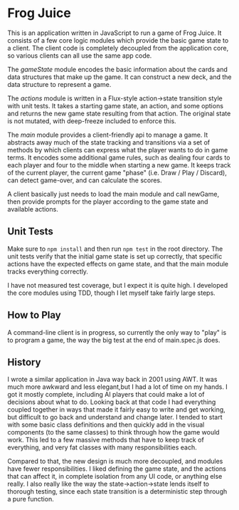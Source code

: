 # Frog Juice

This is an application written in JavaScript to run a game of Frog Juice.
It consists of a few core logic modules which provide the basic game state to
a client. The client code is completely decoupled from the application core, so
various clients can all use the same app code.

The *gameState* module encodes the basic information about the cards and data
structures that make up the game. It can construct a new deck, and the data
structure to represent a game.

The *actions* module is written in a Flux-style action->state transition style
with unit tests. It takes a starting game state, an action, and some options and
returns the new game state resulting from that action. The original state is not
mutated, with deep-freeze included to enforce this.

The *main* module provides a client-friendly api to manage a game. It abstracts
away much of the state tracking and transitions via a set of methods by which
clients can express what the player wants to do in game terms. It encodes some
additional game rules, such as dealing four cards to each player and four to the
middle when starting a new game. It keeps track of the current player, the
current game "phase" (i.e. Draw / Play / Discard), can detect game-over, and can
calculate the scores.

A client basically just needs to load the main module and call newGame, then
provide prompts for the player according to the game state and available actions.

## Unit Tests

Make sure to `npm install` and then run `npm test` in the root directory. The
unit tests verify that the initial game state is set up correctly, that specific
actions have the expected effects on game state, and that the main module tracks
everything correctly.

I have not measured test coverage, but I expect it is quite high. I developed
the core modules using TDD, though I let myself take fairly large steps.

## How to Play

A command-line client is in progress, so currently the only way to "play" is to
program a game, the way the big test at the end of main.spec.js does.

## History
I wrote a similar application in Java way back in 2001 using AWT. It was much
more awkward and less elegant,but I had a lot of time on my hands. I got it
mostly complete, including AI players that could make a lot of decisions about
what to do. Looking back at that code I had everything coupled together in ways
that made it fairly easy to write and get working, but difficult to go back and
understand and change later. I tended to start with some basic class definitions
and then quickly add in the visual components (to the same classes) to think
through how the game would work. This led to a few massive methods that have to
keep track of everything, and very fat classes with many responsibilities each.

Compared to that, the new design is much more decoupled, and modules have fewer
responsibilities. I liked defining the game state, and the actions that can
affect it, in complete isolation from any UI code, or anything else really. I
also really like the way the state->action->state lends itself to thorough
testing, since each state transition is a deterministic step through a pure
function.
